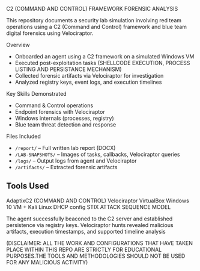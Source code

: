 C2 (COMMAND AND CONTROL) FRAMEWORK FORENSIC ANALYSIS

This repository documents a security lab simulation involving red team operations using a C2 (Command and Control) framework and blue team digital forensics using Velociraptor.



 Overview
- Onboarded an agent using a C2 framework on a simulated Windows VM
- Executed post-exploitation tasks (SHELLCODE EXECUTION, PROCESS LISTING AND PERSISTANCE MECHANISM)
- Collected forensic artifacts via Velociraptor for investigation
- Analyzed registry keys, event logs, and execution timelines

 Key Skills Demonstrated
- Command & Control operations
- Endpoint forensics with Velociraptor
- Windows internals (processes, registry)
- Blue team threat detection and response

Files Included
- `/report/` – Full written lab report (DOCX)
- `/LAB-SNAPSHOTS/` – Images of tasks, callbacks, Velociraptor queries
- `/logs/` – Output logs from agent and Velociraptor
- `/artifacts/` – Extracted forensic artifacts

## Tools Used
AdaptixC2 (COMMAND AND CONTROL)
Velociraptor
VirtualBox
Windows 10 VM + Kali Linux
DHCP config
STIX ATTACK SEQUENCE MODEL


The agent successfully beaconed to the C2 server and established persistence via registry keys. Velociraptor hunts revealed malicious artifacts, execution timestamps, and supported timeline analysis

(DISCLAIMER: ALL THE WORK AND CONFIGURATIONS THAT HAVE TAKEN PLACE WITHIN THIS REPO ARE STRICTLY FOR EDUCATIONAL PURPOSES.THE TOOLS AND METHODOLOGIES SHOULD NOT BE USED FOR ANY MALICIOUS ACTIVITY)
